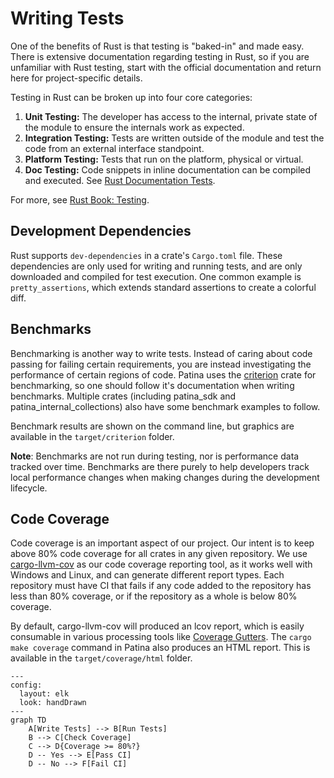 # Writing Tests

One of the benefits of Rust is that testing is "baked-in" and made easy. There is extensive documentation regarding
testing in Rust, so if you are unfamiliar with Rust testing, start with the official documentation and return here
for project-specific details.

Testing in Rust can be broken up into four core categories:

1. **Unit Testing:** The developer has access to the internal, private state of the module to ensure the internals
   work as expected.
2. **Integration Testing:** Tests are written outside of the module and test the code from an external interface
   standpoint.
3. **Platform Testing:** Tests that run on the platform, physical or virtual.
4. **Doc Testing:** Code snippets in inline documentation can be compiled and executed. See
   [Rust Documentation Tests](https://doc.rust-lang.org/rustdoc/write-documentation.html#doc-tests).

For more, see [Rust Book: Testing](https://doc.rust-lang.org/rust-by-example/testing.html).

## Development Dependencies

Rust supports `dev-dependencies` in a crate's `Cargo.toml` file. These dependencies are only used for writing and
running tests, and are only downloaded and compiled for test execution. One common example is `pretty_assertions`,
which extends standard assertions to create a colorful diff.

## Benchmarks

Benchmarking is another way to write tests. Instead of caring about code passing for failing certain requirements, you
are instead investigating the performance of certain regions of code. Patina uses the [criterion](https://crates.io/crates/criterion)
crate for benchmarking, so one should follow it's documentation when writing benchmarks. Multiple crates (including
patina_sdk and patina_internal_collections) also have some benchmark examples to follow.

Benchmark results are shown on the command line, but graphics are available in the `target/criterion` folder.

**Note**: Benchmarks are not run during testing, nor is performance data tracked over time. Benchmarks are there purely
to help developers track local performance changes when making changes during the development lifecycle.

## Code Coverage

Code coverage is an important aspect of our project. Our intent is to keep above 80% code coverage for all crates
in any given repository. We use [cargo-llvm-cov](https://github.com/taiki-e/cargo-llvm-cov) as our code coverage
reporting tool, as it works well with Windows and Linux, and can generate different report types. Each repository
must have CI that fails if any code added to the repository has less than 80% coverage, or if the repository as a
whole is below 80% coverage.

By default, cargo-llvm-cov will produced an lcov report, which is easily consumable in various processing tools like
[Coverage Gutters](https://marketplace.visualstudio.com/items?itemName=ryanluker.vscode-coverage-gutters). The
`cargo make coverage` command in Patina also produces an HTML report. This is available in the
`target/coverage/html` folder.

```mermaid
---
config:
  layout: elk
  look: handDrawn
---
graph TD
    A[Write Tests] --> B[Run Tests]
    B --> C[Check Coverage]
    C --> D{Coverage >= 80%?}
    D -- Yes --> E[Pass CI]
    D -- No --> F[Fail CI]
```
